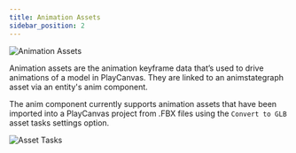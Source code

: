 ```yaml
---
title: Animation Assets 
sidebar_position: 2
---
```


![Animation Assets](/images/user-manual/anim/animation_assets.png)

Animation assets are the animation keyframe data that’s used to drive animations of a model in PlayCanvas. They are linked to an animstategraph asset via an entity's anim component.

The anim component currently supports animation assets that have been imported into a PlayCanvas project from .FBX files using the `Convert to GLB` asset tasks settings option.

![Asset Tasks](/images/user-manual/anim/asset_tasks.png)
